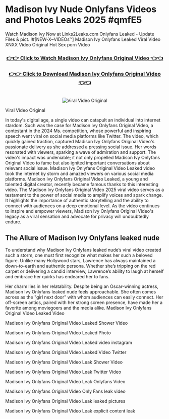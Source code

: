 # Madison Ivy Nude Onlyfans Videos and Photos Leaks 2025 #qmfE5

Watch Madison Ivy Now at Links2Leaks.com Onlyfans Leaked - Update Files & pict. !#[NEW-X~VIDEOs™] Madison Ivy Onlyfans Leaked Viral Video XNXX Video Original Hot Sex porn Video
<br>
<div align="center">
<h3><a href="https://links2leaks.com/madisonivy" rel="nofollow">👉👉 Click to Watch Madison Ivy Onlyfans Original Video 👈👈</a></h3>
<h3><a href="https://links2leaks.com/madisonivy" rel="nofollow">👉👉 Click to Download Madison Ivy Onlyfans Original Video 👈👈</a></h3>
<br>
<a href="https://links2leaks.com/madisonivy" rel="nofollow"><img src="https://i.ibb.co/Gkj2r4b/banner.png" alt="Viral Video Original" style="max-width: 100%; display: inline-block;" data-target="animated-image.originalImage"></a>
</div>

Viral Video Original

In today's digital age, a single video can catapult an individual into internet stardom. Such was the case for Madison Ivy Onlyfans Original Video, a contestant in the 2024 Ms. competition, whose powerful and inspiring speech went viral on social media platforms like Twitter.
The video, which quickly gained traction, captured Madison Ivy Onlyfans Original Video's passionate delivery as she addressed a pressing social issue. Her words resonated with viewers, sparking a wave of admiration and support. The video's impact was undeniable; it not only propelled Madison Ivy Onlyfans Original Video to fame but also ignited important conversations about relevant social issue.
Madison Ivy Onlyfans Original Video Leaked video took the internet by storm and amazed viewers on various social media platforms. Madison Ivy Onlyfans Original Video Leaked, a young and talented digital creator, recently became famous thanks to this interesting video.
The Madison Ivy Onlyfans Original Video 2025 viral video serves as a testament to the power of social media to amplify voices and spark change. It highlights the importance of authentic storytelling and the ability to connect with audiences on a deep emotional level. As the video continues to inspire and empower viewers, Madison Ivy Onlyfans Original Video's legacy as a viral sensation and advocate for privacy will undoubtedly endure.

<h2>The Allure of Madison Ivy Onlyfans leaked nude</h2>


To understand why Madison Ivy Onlyfans leaked nude’s viral video created such a storm, one must first recognize what makes her such a beloved figure. Unlike many Hollywood stars, Lawrence has always maintained a down-to-earth and authentic persona. Whether she’s tripping on the red carpet or delivering a candid interview, Lawrence’s ability to laugh at herself and embrace her quirks has endeared her to fans.

Her charm lies in her relatability. Despite being an Oscar-winning actress, Madison Ivy Onlyfans leaked nude feels approachable. She often comes across as the "girl next door" with whom audiences can easily connect. Her off-screen antics, paired with her strong screen presence, have made her a favorite among moviegoers and the media alike.
Madison Ivy Onlyfans Original Video Leaked Video

Madison Ivy Onlyfans Original Video Leaked Shower Video

Madison Ivy Onlyfans Original Video Leaked Photo

Madison Ivy Onlyfans Original Video Leaked video instagram

Madison Ivy Onlyfans Original Video Leaked Video Twitter

Madison Ivy Onlyfans Original Video Leak Shower Video

Madison Ivy Onlyfans Original Video Leak Twitter Video

Madison Ivy Onlyfans Original Video Leak Onlyfans Video

Madison Ivy Onlyfans Original Video Only Fans leak video

Madison Ivy Onlyfans Original Video Leak leaked pictures

Madison Ivy Onlyfans Original Video Leak explicit content leak